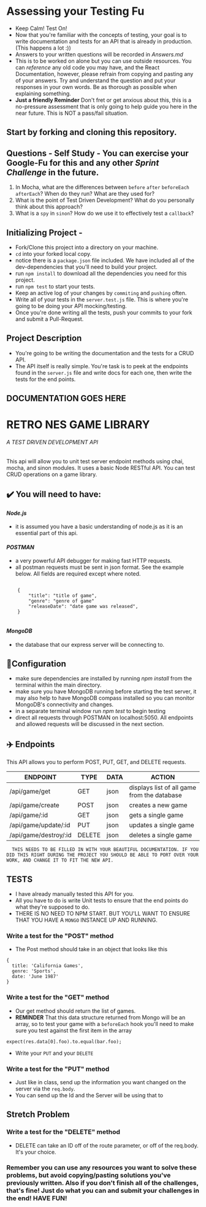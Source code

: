 # Assessing your Testing Fu

* Keep Calm! Test On!
* Now that you're familiar with the concepts of testing, your goal is to write documentation and tests for an API that is already in production. (This happens a lot :))
* Answers to your written questions will be recorded in _Answers.md_
* This is to be worked on alone but you can use outside resources. You can _reference_ any old code you may have, and the React Documentation, however, please refrain from copying and pasting any of your answers. Try and understand the question and put your responses in your own words. Be as thorough as possible when explaining something.
* **Just a friendly Reminder** Don't fret or get anxious about this, this is a no-pressure assessment that is only going to help guide you here in the near future. This is NOT a pass/fail situation.

## Start by forking and cloning this repository.

## Questions - Self Study - You can exercise your Google-Fu for this and any other _Sprint Challenge_ in the future.

1. In Mocha, what are the differences between `before` `after` `beforeEach` `afterEach`? When do they run? What are they used for?
1. What is the point of Test Driven Development? What do you personally think about this approach?
1. What is a `spy` in `sinon`? How do we use it to effectively test a `callback`?

## Initializing Project -

* Fork/Clone this project into a directory on your machine.
* `cd` into your forked local copy.
* notice there is a `package.json` file included. We have included all of the dev-dependencies that you'll need to build your project.
* run `npm install` to download all the dependencies you need for this project.
* run `npm test` to start your tests.
* Keep an active log of your changes by `commiting` and `pushing` often.
* Write all of your tests in the `server.test.js` file. This is where you're going to be doing your API mocking/testing.
* Once you're done writing all the tests, push your commits to your fork and submit a Pull-Request.

## Project Description

* You're going to be writing the documentation and the tests for a CRUD API.
* The API itself is really simple. You're task is to peek at the endpoints found in the `server.js` file and write docs for each one, then write the tests for the end points.

## DOCUMENTATION GOES HERE
  RETRO NES GAME LIBRARY
==========
###### *A TEST DRIVEN DEVELOPMENT API* 




This api will allow you to unit test server endpoint  methods using chai, mocha, and sinon modules.  It uses a basic Node RESTful API.
You can test CRUD operations on a game library.
## :heavy_check_mark: <b>You will need to have:</b>
####  *Node.js*
<ul>
    <li>it is assumed you have a basic understanding of node.js as it is an essential part of this api.</li>
</ul>

#### *POSTMAN*
<ul>
    <li>a very powerful API debugger for making fast HTTP requests.</li>
    <li>all postman requests must be sent in json format. See the example below. All fields are required except where noted.</li>
</ul>
<pre><code>
    {
        "title": "title of game",
        "genre": "genre of game"
        "releaseDate": "date game was released",
    }
    </pre></code>


#### *MongoDB*
<ul>
    <li>the database that our express server will be connecting to.</li>
</ul>

##  :wrench:Configuration
<ul>
    <li>make sure dependencies are installed by running <i>npm install</i> from the terminal within the main directory.</li>
    <li>make sure you have MongoDB running before starting the test server, it may also help to have MongoDB compass installed so you can monitor MongoDB's connectivity and changes.</li>
    <li>in a separate terminal window run <i>npm test</i> to begin testing</li>
    <li>direct all requests through POSTMAN on localhost:5050.  All endpoints and allowed requests will be discussed in the next section.</li>
</ul>

##  :airplane:  Endpoints
This API allows you to perform POST, PUT, GET, and DELETE requests.


| ENDPOINT          | TYPE   | DATA | ACTION                                   |
|-------------------|--------|------|------------------------------------------|
| /api/game/get     | GET    | json | displays list of all game from the database |
| /api/game/create    | POST   | json | creates a new game         |
| /api/game/:id | GET    | json | gets a single game<br>              |
| /api/game/update/:id | PUT    | json | updates a single game                |
| /api/game/destroy/:id | DELETE | json | deletes a single game                 |


```
  THIS NEEDS TO BE FILLED IN WITH YOUR BEAUTIFUL DOCUMENTATION. IF YOU DID THIS RIGHT DURING THE PROJECT YOU SHOULD BE ABLE TO PORT OVER YOUR WORK, AND CHANGE IT TO FIT THE NEW API.
```

## TESTS

* I have already manually tested this API for you.
* All you have to do is write Unit tests to ensure that the end points do what they're supposed to do.
* THERE IS NO NEED TO NPM START. BUT YOU'LL WANT TO ENSURE THAT YOU HAVE A `MONGO` INSTANCE UP AND RUNNING.

### Write a test for the "POST" method

* The Post method should take in an object that looks like this

```
{
  title: 'California Games',
  genre: 'Sports',
  date: 'June 1987'
}
```

### Write a test for the "GET" method

* Our get method should return the list of games.
* **REMINDER** That this data structure returned from Mongo will be an array, so to test your game with a `beforeEach` hook you'll need to make sure you test against the first item in the array

```
expect(res.data[0].foo).to.equal(bar.foo);
```

* Write your `PUT` and your `DELETE`

### Write a test for the "PUT" method

* Just like in class, send up the information you want changed on the server via the `req.body`.
* You can send up the Id and the Server will be using that to

## Stretch Problem

### Write a test for the "DELETE" method

* DELETE can take an ID off of the route parameter, or off of the req.body. It's your choice.

### Remember you can use any resources you want to solve these problems, but avoid copying/pasting solutions you've previously written. Also if you don't finish all of the challenges, that's fine! Just do what you can and submit your challenges in the end! HAVE FUN!
